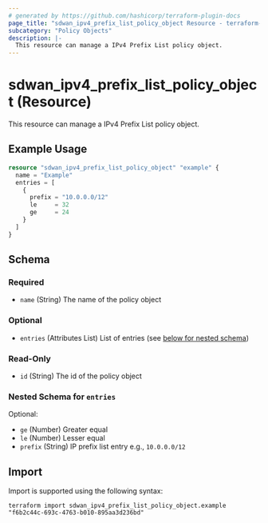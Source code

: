 ```yaml
---
# generated by https://github.com/hashicorp/terraform-plugin-docs
page_title: "sdwan_ipv4_prefix_list_policy_object Resource - terraform-provider-sdwan"
subcategory: "Policy Objects"
description: |-
  This resource can manage a IPv4 Prefix List policy object.
---
```


# sdwan_ipv4_prefix_list_policy_object (Resource)

This resource can manage a IPv4 Prefix List policy object.

## Example Usage

```terraform
resource "sdwan_ipv4_prefix_list_policy_object" "example" {
  name = "Example"
  entries = [
    {
      prefix = "10.0.0.0/12"
      le     = 32
      ge     = 24
    }
  ]
}
```

<!-- schema generated by tfplugindocs -->
## Schema

### Required

- `name` (String) The name of the policy object

### Optional

- `entries` (Attributes List) List of entries (see [below for nested schema](#nestedatt--entries))

### Read-Only

- `id` (String) The id of the policy object

<a id="nestedatt--entries"></a>
### Nested Schema for `entries`

Optional:

- `ge` (Number) Greater equal
- `le` (Number) Lesser equal
- `prefix` (String) IP prefix list entry e.g., `10.0.0.0/12`

## Import

Import is supported using the following syntax:

```shell
terraform import sdwan_ipv4_prefix_list_policy_object.example "f6b2c44c-693c-4763-b010-895aa3d236bd"
```

